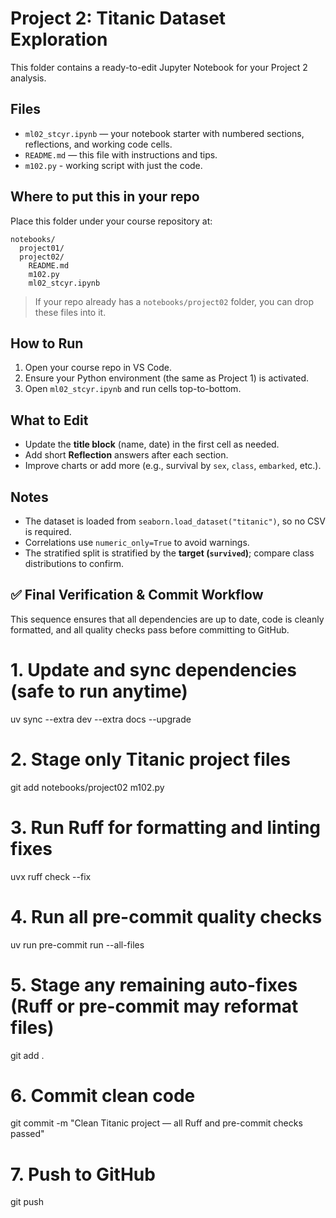 # Project 2: Titanic Dataset Exploration

This folder contains a ready-to-edit Jupyter Notebook for your Project 2 analysis.

## Files
- `ml02_stcyr.ipynb` — your notebook starter with numbered sections, reflections, and working code cells.
- `README.md` — this file with instructions and tips.
- `m102.py` - working script with just the code.

## Where to put this in your repo
Place this folder under your course repository at:
```
notebooks/
  project01/
  project02/
    README.md
    m102.py
    ml02_stcyr.ipynb
```
> If your repo already has a `notebooks/project02` folder, you can drop these files into it.

## How to Run
1. Open your course repo in VS Code.
2. Ensure your Python environment (the same as Project 1) is activated.
3. Open `ml02_stcyr.ipynb` and run cells top-to-bottom.

## What to Edit
- Update the **title block** (name, date) in the first cell as needed.
- Add short **Reflection** answers after each section.
- Improve charts or add more (e.g., survival by `sex`, `class`, `embarked`, etc.).

## Notes
- The dataset is loaded from `seaborn.load_dataset("titanic")`, so no CSV is required.
- Correlations use `numeric_only=True` to avoid warnings.
- The stratified split is stratified by the **target (`survived`)**; compare class distributions to confirm.

## ✅ Final Verification & Commit Workflow

This sequence ensures that all dependencies are up to date, code is cleanly formatted, and all quality checks pass before committing to GitHub.

# 1. Update and sync dependencies (safe to run anytime)
uv sync --extra dev --extra docs --upgrade

# 2. Stage only Titanic project files
git add notebooks/project02 m102.py

# 3. Run Ruff for formatting and linting fixes
uvx ruff check --fix

# 4. Run all pre-commit quality checks
uv run pre-commit run --all-files

# 5. Stage any remaining auto-fixes (Ruff or pre-commit may reformat files)
git add .

# 6. Commit clean code
git commit -m "Clean Titanic project — all Ruff and pre-commit checks passed"

# 7. Push to GitHub
git push
